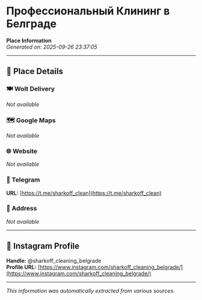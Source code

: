# Профессиональный Клининг в Белграде

**Place Information**  
*Generated on: 2025-09-26 23:37:05*

---

## 📍 Place Details

### 🍽️ Wolt Delivery
*Not available*

### 🗺️ Google Maps
*Not available*

### 🌐 Website
*Not available*

### 📱 Telegram
**URL:** [https://t.me/sharkoff_clean](https://t.me/sharkoff_clean)

### 📍 Address
*Not available*

---

## 🔗 Instagram Profile

**Handle:** @sharkoff_cleaning_belgrade  
**Profile URL:** [https://www.instagram.com/sharkoff_cleaning_belgrade/](https://www.instagram.com/sharkoff_cleaning_belgrade/)

---

*This information was automatically extracted from various sources.*
